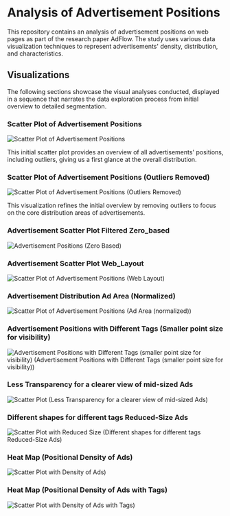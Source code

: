 # Analysis of Advertisement Positions

This repository contains an analysis of advertisement positions on web pages as part of the research paper AdFlow. The study uses various data visualization techniques to represent advertisements' density, distribution, and characteristics.

## Visualizations

The following sections showcase the visual analyses conducted, displayed in a sequence that narrates the data exploration process from initial overview to detailed segmentation.

### Scatter Plot of Advertisement Positions

![Scatter Plot of Advertisement Positions](advertisement_scatter_plot_with_outliers.png)

This initial scatter plot provides an overview of all advertisements' positions, including outliers, giving us a first glance at the overall distribution.

### Scatter Plot of Advertisement Positions (Outliers Removed)

![Scatter Plot of Advertisement Positions (Outliers Removed)](advertisement_scatter_plot_filtered_without_outliers.png)

This visualization refines the initial overview by removing outliers to focus on the core distribution areas of advertisements.

### Advertisement Scatter Plot Filtered Zero_based
![Advertisement Positions (Zero Based)](advertisement_scatter_plot_filtered_zero_based.png)

### Advertisement Scatter Plot Web_Layout
![Scatter Plot of Advertisement Positions (Web Layout)](advertisement_scatter_plot_web_layout.png)

### Advertisement Distribution Ad Area (Normalized)
![Scatter Plot of Advertisement Positions (Ad Area (normalized))](figure_1_advertisement_distribution.png)

### Advertisement Positions with Different Tags (Smaller point size for visibility)
![Advertisement Positions with Different Tags (smaller point size for visibility) (Advertisement Positions with Different Tags (smaller point size for visibility))](figure_1_advertisement_distribution_by_tag.png)

###  Less Transparency for a clearer view of mid-sized Ads
![Scatter Plot (Less Transparency for a clearer view of mid-sized Ads)](figure_1_advertisement_distribution_mid_size.png)

### Different shapes for different tags Reduced-Size Ads
![Scatter Plot with Reduced Size (Different shapes for different tags Reduced-Size Ads)](figure_1_advertisement_distribution_reduced.png)


### Heat Map (Positional Density of Ads)
![Scatter Plot with Density of Ads)](only_heat_map.png)

### Heat Map (Positional Density of Ads with Tags)
![Scatter Plot with Density of Ads with Tags)](ads_positional_heatmap_with_tags.png)







